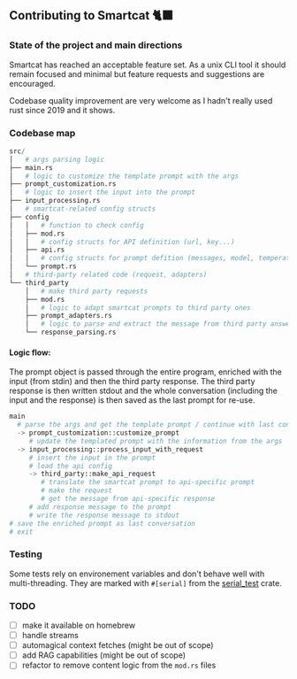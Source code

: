 ## Contributing to Smartcat 🐈‍⬛

### State of the project and main directions

Smartcat has reached an acceptable feature set. As a unix CLI tool it should remain focused and minimal but feature requests and suggestions are encouraged.

Codebase quality improvement are very welcome as I hadn't really used rust since 2019 and it shows.

### Codebase map

```python
src/
│   # args parsing logic
├── main.rs
│   # logic to customize the template prompt with the args
├── prompt_customization.rs
│   # logic to insert the input into the prompt
├── input_processing.rs
│   # smartcat-related config structs
├── config
│   │   # function to check config
│   ├── mod.rs
│   │   # config structs for API definition (url, key...)
│   ├── api.rs
│   │   # config structs for prompt defition (messages, model, temperature...)
│   └── prompt.rs
│   # third-party related code (request, adapters)
└── third_party
    │   # make third party requests
    ├── mod.rs
    │   # logic to adapt smartcat prompts to third party ones
    ├── prompt_adapters.rs
    │   # logic to parse and extract the message from third party answers
    └── response_parsing.rs
```

#### Logic flow:

The prompt object is passed through the entire program, enriched with the input (from stdin) and then the third party response. The third party response is then written stdout and the whole conversation (including the input and the response) is then saved as the last prompt for re-use.

```python
main 
  # parse the args and get the template prompt / continue with last conversation as prompt
  -> prompt_customization::customize_prompt 
     # update the templated prompt with the information from the args
  -> input_processing::process_input_with_request
     # insert the input in the prompt
     # load the api config
     -> third_party::make_api_request
        # translate the smartcat prompt to api-specific prompt
        # make the request
        # get the message from api-specific response
     # add response message to the prompt
     # write the response message to stdout
# save the enriched prompt as last conversation
# exit
```

### Testing

Some tests rely on environement variables and don't behave well with multi-threading. They are marked with `#[serial]` from the [serial_test](https://docs.rs/serial_test/latest/serial_test/index.html) crate.


### TODO

- [ ] make it available on homebrew
- [ ] handle streams
- [ ] automagical context fetches (might be out of scope)
- [ ] add RAG capabilities (might be out of scope)
- [ ] refactor to remove content logic from the `mod.rs` files
